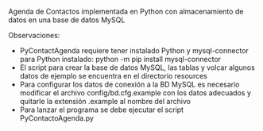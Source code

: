 Agenda de Contactos implementada en Python con almacenamiento de datos en una base de datos MySQL

Observaciones:
- PyContactAgenda requiere tener instalado Python y mysql-connector para Python instalado:
	python -m pip install mysql-connector
- El script para crear la base de datos MySQL, las tablas y volcar algunos datos de ejemplo se encuentra en el directorio resources
- Para configurar los datos de conexión a la BD MySQL es necesario modificar el archivo config/bd.cfg.example con los datos adecuados y quitarle la extensión .example al nombre del archivo
- Para lanzar el programa se debe ejecutar el script PyContactoAgenda.py